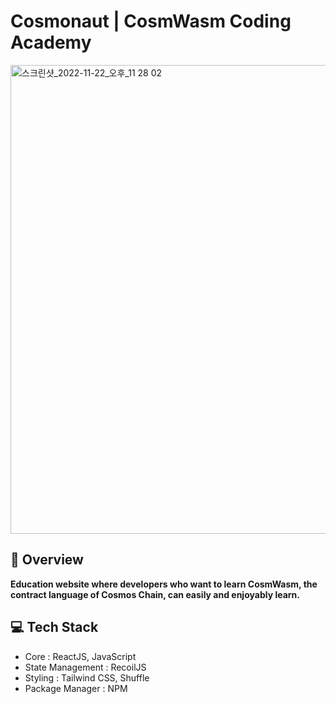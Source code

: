 # Cosmonaut | CosmWasm Coding Academy
<img width="750" alt="스크린샷_2022-11-22_오후_11 28 02" src="https://user-images.githubusercontent.com/107841492/225522092-f5464a96-7ca4-486a-adb3-0321722bc307.png">

## 🔭 Overview
**Education website where developers who want to learn CosmWasm, the contract language of Cosmos Chain, can easily and enjoyably learn.**

## 💻 Tech Stack
- Core : ReactJS, JavaScript
- State Management : RecoilJS
- Styling : Tailwind CSS, Shuffle
- Package Manager : NPM
